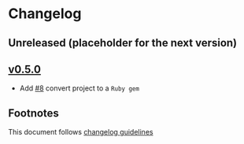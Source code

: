 # Changelog

## Unreleased (placeholder for the next version)

## [v0.5.0]

- Add [#8] convert project to a `Ruby gem`

## Footnotes

This document follows [changelog guidelines]

[#8]: https://github.com/GlobalNamesArchitecture/dwca_hunter/issues/8
[v0.5.0]: https://github.com/gnames/dwca_hunter/compare/v0.4.0...v0.5.0

[changelog guidelines]: https://github.com/olivierlacan/keep-a-changelog
